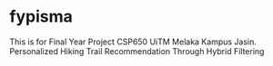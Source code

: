 # fypisma
This is for Final Year Project CSP650 UiTM Melaka Kampus Jasin. Personalized Hiking Trail Recommendation Through Hybrid Filtering
